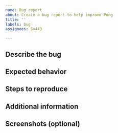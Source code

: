 ```yaml
---
name: Bug report
about: Create a bug report to help improve Pung
title: ''
labels: bug
assignees: Sv443

---
```


<!-- ^ please provide a short, general summary in the title above ^ -->


## Describe the bug
<!-- A clear and concise description of what the bug is. -->


## Expected behavior
<!-- What you expected to happen. -->


## Steps to reproduce
<!--
    Steps to reproduce the unwanted behavior, example:
    1. Go to '...'
    2. Click on '...'
    3. See '...'
-->


## Additional information
<!--
- OS: [e.g. Windows 10 - Build 6942]
- (if installed) your Node.js version (run command 'node -v')
-->


## Screenshots (optional)
<!-- If applicable and possible, add screenshots to help explain your problem. -->

